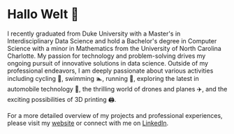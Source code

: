 # Hallo Welt 👋 

I recently graduated from Duke University with a Master's in Interdisciplinary Data Science and hold a Bachelor's degree in Computer Science with a minor in Mathematics from the University of North Carolina Charlotte. My passion for technology and problem-solving drives my ongoing pursuit of innovative solutions in data science. Outside of my professional endeavors, I am deeply passionate about various activities including cycling 🚴, swimming 🏊, running 🏃, exploring the latest in automobile technology 🚗, the thrilling world of drones and planes ✈️, and the exciting possibilities of 3D printing 🖨️.

For a more detailed overview of my projects and professional experiences, please visit my [website](https://caratliff.github.io) or connect with me on [LinkedIn](https://www.linkedin.com/in/rashaad-ratliff-brown/).

